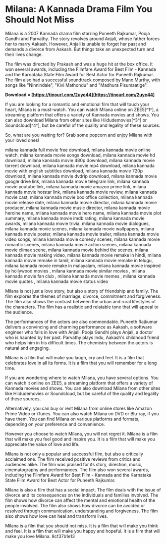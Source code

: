 
 
# Milana: A Kannada Drama Film You Should Not Miss
 
Milana is a 2007 Kannada drama film starring Puneeth Rajkumar, Pooja Gandhi and Parvathy. The story revolves around Anjali, whose father forces her to marry Aakash. However, Anjali is unable to forget her past and demands a divorce from Aakash. But things take an unexpected turn and their lives change.
 
The film was directed by Prakash and was a huge hit at the box office. It won several awards, including the Filmfare Award for Best Film - Kannada and the Karnataka State Film Award for Best Actor for Puneeth Rajkumar. The film also had a successful soundtrack composed by Mano Murthy, with songs like "Ninnindale", "Kivi Mathondu" and "Madhura Pisumaatige".
 
**Download » [https://tinourl.com/2uye44](https://tinourl.com/2uye44)**


 
If you are looking for a romantic and emotional film that will touch your heart, Milana is a must-watch. You can watch Milana online on ZEE5[^1^], a streaming platform that offers a variety of Kannada movies and shows. You can also download Milana from other sites like Hiidudemovies[^3^] or Soundcloud[^4^], but be careful of the quality and legality of these sources.
 
So, what are you waiting for? Grab some popcorn and enjoy Milana with your loved ones!
 
milana kannada full movie free download,  milana kannada movie online watch,  milana kannada movie songs download,  milana kannada movie hd download,  milana kannada movie 480p download,  milana kannada movie torrent download,  milana kannada movie mp4 download,  milana kannada movie with english subtitles download,  milana kannada movie 720p download,  milana kannada movie dvdrip download,  milana kannada movie google drive link,  milana kannada movie telegram link,  milana kannada movie youtube link,  milana kannada movie amazon prime link,  milana kannada movie hotstar link,  milana kannada movie review,  milana kannada movie cast,  milana kannada movie box office collection,  milana kannada movie release date,  milana kannada movie director,  milana kannada movie producer,  milana kannada movie music director,  milana kannada movie heroine name,  milana kannada movie hero name,  milana kannada movie plot summary,  milana kannada movie imdb rating,  milana kannada movie awards,  milana kannada movie trivia,  milana kannada movie dialogues,  milana kannada movie scenes,  milana kannada movie wallpapers,  milana kannada movie poster,  milana kannada movie trailer,  milana kannada movie video songs,  milana kannada movie comedy scenes,  milana kannada movie romantic scenes,  milana kannada movie action scenes,  milana kannada movie climax scene,  milana kannada movie behind the scenes,  milana kannada movie making video,  milana kannada movie remake in hindi,  milana kannada movie remake in tamil,  milana kannada movie remake in telugu,  milana kannada movie remake in malayalam,  milana kannada movie inspired by hollywood movies ,  milana kannada movie similar movies ,  milana kannada movie fan club ,  milana kannada movie memes ,  milana kannada movie quotes ,  milana kannada movie status video
  
Milana is not just a love story, but also a story of friendship and family. The film explores the themes of marriage, divorce, commitment and forgiveness. The film also shows the contrast between the urban and rural lifestyles of the characters. The film has a realistic and relatable tone that will appeal to the audience.
 
The performances of the actors are also commendable. Puneeth Rajkumar delivers a convincing and charming performance as Aakash, a software engineer who falls in love with Anjali. Pooja Gandhi plays Anjali, a doctor who is haunted by her past. Parvathy plays Indu, Aakash's childhood friend who helps him in his difficult times. The chemistry between the actors is natural and engaging.
 
Milana is a film that will make you laugh, cry and feel. It is a film that celebrates love in all its forms. It is a film that you will remember for a long time.
  
If you are wondering where to watch Milana, you have several options. You can watch it online on ZEE5, a streaming platform that offers a variety of Kannada movies and shows. You can also download Milana from other sites like Hiidudemovies or Soundcloud, but be careful of the quality and legality of these sources.
 
Alternatively, you can buy or rent Milana from online stores like Amazon Prime Video or iTunes. You can also watch Milana on DVD or Blu-ray, if you have them. You can find Milana on various platforms and formats, depending on your preference and convenience.
 
However you choose to watch Milana, you will not regret it. Milana is a film that will make you feel good and inspire you. It is a film that will make you appreciate the value of love and life.
  
Milana is not only a popular and successful film, but also a critically acclaimed one. The film received positive reviews from critics and audiences alike. The film was praised for its story, direction, music, cinematography and performances. The film also won several awards, including the Filmfare Award for Best Film - Kannada and the Karnataka State Film Award for Best Actor for Puneeth Rajkumar.
 
Milana is also a film that has a social impact. The film deals with the issue of divorce and its consequences on the individuals and families involved. The film shows how divorce can affect the mental and emotional health of the people involved. The film also shows how divorce can be avoided or resolved through communication, understanding and forgiveness. The film also shows how love can heal and transform lives.
 
Milana is a film that you should not miss. It is a film that will make you think and feel. It is a film that will make you happy and hopeful. It is a film that will make you love Milana.
 8cf37b1e13
 
